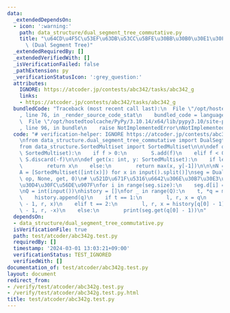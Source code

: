 ```yaml
---
data:
  _extendedDependsOn:
  - icon: ':warning:'
    path: data_structure/dual_segment_tree_commutative.py
    title: "\u64CD\u4F5C\u53EF\u63DB\u53CC\u5BFE\u30BB\u30B0\u30E1\u30F3\u30C8\u6728\
      \ (Dual Segment Tree)"
  _extendedRequiredBy: []
  _extendedVerifiedWith: []
  _isVerificationFailed: false
  _pathExtension: py
  _verificationStatusIcon: ':grey_question:'
  attributes:
    IGNORE: https://atcoder.jp/contests/abc342/tasks/abc342_g
    links:
    - https://atcoder.jp/contests/abc342/tasks/abc342_g
  bundledCode: "Traceback (most recent call last):\n  File \"/opt/hostedtoolcache/PyPy/3.10.14/x64/lib/pypy3.10/site-packages/onlinejudge_verify/documentation/build.py\"\
    , line 76, in _render_source_code_stat\n    bundled_code = language.bundle(\n\
    \  File \"/opt/hostedtoolcache/PyPy/3.10.14/x64/lib/pypy3.10/site-packages/onlinejudge_verify/languages/python.py\"\
    , line 96, in bundle\n    raise NotImplementedError\nNotImplementedError\n"
  code: "# verification-helper: IGNORE https://atcoder.jp/contests/abc342/tasks/abc342_g\n\
    \nfrom data_structure.dual_segment_tree_commutative import DualSegtreeCommutative\n\
    from data_structure.SortedMultiset import SortedMultiset\n\n\ndef op(f: int, S:\
    \ SortedMultiset):\n    if f > 0:\n        S.add(f)\n    elif f < 0:\n       \
    \ S.discard(-f)\n\n\ndef get(x: int, y: SortedMultiset):\n    if len(y) == 0:\n\
    \        return x\n    else:\n        return max(x, y[-1])\n\n\nN = int(input())\n\
    A = [SortedMultiset([int(x)]) for x in input().split()]\nseg = DualSegtreeCommutative(A,\
    \ op, None, get, 0)\n# \u521D\u671F\u5316\u6642\u306E\u30B7\u30E3\u30ED\u30FC\u30B3\
    \u30D4\u30FC\u56DE\u907F\nfor i in range(seg.size):\n    seg.d[i] = SortedMultiset()\n\
    \nQ = int(input())\nhistory = []\nfor _ in range(Q):\n    t, *q = map(int, input().split())\n\
    \    history.append(q)\n    if t == 1:\n        l, r, x = q\n        seg.apply(l\
    \ - 1, r, x)\n    elif t == 2:\n        l, r, x = history[q[0] - 1]\n        seg.apply(l\
    \ - 1, r, -x)\n    else:\n        print(seg.get(q[0] - 1))\n"
  dependsOn:
  - data_structure/dual_segment_tree_commutative.py
  isVerificationFile: true
  path: test/atcoder/abc342g.test.py
  requiredBy: []
  timestamp: '2024-03-01 13:03:21+09:00'
  verificationStatus: TEST_IGNORED
  verifiedWith: []
documentation_of: test/atcoder/abc342g.test.py
layout: document
redirect_from:
- /verify/test/atcoder/abc342g.test.py
- /verify/test/atcoder/abc342g.test.py.html
title: test/atcoder/abc342g.test.py
---
```

